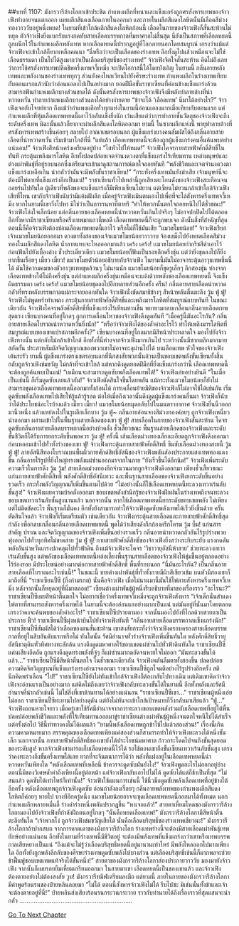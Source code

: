 ##บทที่ 1107: มังกรวารีล้างโลกาเข้าประชิด
กำแพงผลึกที่หนาและแข็งแกร่งถูกศรสังหารเทพของจ้าวเฟิงทำลายจนแตกออก เผยผลึกสีแดงเลือดภายในออกมา
และภายในผลึกสีแดงโลหิตนั้นมีเลือดสีม่วงทองวาววับอยู่หนึ่งหยด!
ในยามที่เข้าใกล้ผลึกสีแดงโลหิตก้อนนี้ เลือดในกายของจ้าวเฟิงก็สั่นสะท้านไม่หยุด ตัวจ้าวเฟิงยิ่งแบกรับแรงกดทับสายเลือดบรรพกาลที่มหาศาลไม่สิ้นสุด
นี่ยังเป็นสภาพที่เลือดหยดนี้ถูกผนึกไว้ในกำแพงผลึกพลังเทพ
หากเลือดหยดนี้ปรากฏอยู่ที่โลกภายนอกโดยสมบูรณ์ เกรงว่าแม้แต่จ้าวเฟิงจะเข้าใกล้ก็ยากเหลือคณนา
“นี่หรือว่าจะเป็นเลือดของร่างเทพ อีกทั้งดูไปแล้วเหมือนจะไม่ใช่เลือดธรรมดา เป็นไปได้สูงมากว่าเป็นเลือดบริสุทธิ์ของร่างเทพ!”
จ้าวเฟิงจิตใจสั่นสะท้าน
คิดไม่ถึงเลยว่าการใช้ศรสังหารเทพปลิดชีพครึ่งเทพจวี้เหมิ่ง จะเปิดโอกาสนี้ได้โดยบังเอิญ
ในยามนี้ กลิ่นอายพลังเทพและพลังงานของร่างเทพทุกๆ ส่วนยังคงไหลเวียนไปยังศีรษะร่างเทพ
กำแพงผลึกในร่างเทพเทียบกับตอนแรกแล้วนับว่าอ่อนแอลงไปเป็นอย่างมาก ยอดฝีมือขั้นราชาเซียนที่ค่อนข้างแข็งแกร่งล้วนสามารถฟันกำแพงผลึกบางส่วนขาดได้
ดังนั้นศรสังหารเทพของจ้าวเฟิงจึงมีพลังทำลายล้างที่น่าหวาดหวั่น ทำลายกำแพงผลึกบางส่วนลงได้อย่างง่ายดาย
“ข้าจะได้ ‘เลือดเทพ’ นี่มาได้อย่างไร?”
จ้าวเฟิงเจอกับโจทย์ยาก
ถึงแม้ว่ากำแพงผลึกทั่วทุกแห่งในยามนี้อ่อนแอลงมากเมื่อเทียบกับตอนแรก
แต่กำแพงผลึกที่หุ้มเลือดเทพหยดนี้เอาไว้กลับเเข็งยิ่งนัก เว้นเสียแต่ว่าการทำลายชั้นวัตถุของจ้าวเฟิงจะถึงระดับครึ่งเทพ มิฉะนั้นแล้วก็ยากจะผ่าผลึกสีแดงโลหิตออกมา
ยามนี้ ในซากผลึกแห่งนี้ พายุทำลายล้างที่ศรสังหารเทพสร้างขึ้นค่อยๆ สลายไป
อาณาเขตรอบนอก ผู้แข็งแกร่งบางคนสัมผัสได้ถึงกลิ่นอายสายเลือดที่น่าหวาดหวั่น เริ่มเข้ามาใกล้ที่นี่
“แย่แล้ว เลือดเทพหยดนี้จะต้องถูกผู้แข็งแกร่งคนอื่นค้นพบอย่างแน่นอน!”
จ้าวเฟิงสีหน้าเคร่งเครียดอยู่บ้าง
“ไสหัวไปให้หมด!”
จ้าวเฟิงโคจรกายสายฟ้าศักดิ์สิทธิ์ในทันที กระตุ้นเพลิงมารโลหิต อีกทั้งปลดปล่อยเจตจำนงดวงตาที่แข็งแกร่งไร้เทียมทาน
เหล่ามนุษย์และต่างเผ่าพันธุ์ที่อยู่รอบนอกซึ่งเตรียมจะเข้ามาดูสถานการณ์ตกใจถอยทันที
“พลังชีวิตและเจตจำนงดวงตาแข็งแกร่งเหลือเกิน น่ากลัวว่ามันจะมีพลังขั้นราชาเซียน!”
“กระทั่งครึ่งเทพมันยังฆ่าเสีย เจ้ามนุษย์นี่จะต้องมีไพ่ตายที่แข็งแกร่งอีกเป็นแน่!”
ราชาเซียนทั่วไปเหล่านี้ถูกเสียงตะโกนดังของจ้าวเฟิงสะเทือนจนถอยร่นไปทันใด
ผู้เดียวที่พลังพอจะแข็งแกร่งก็มีเพียงเซียนโม๋ยวน แต่เซียนโม๋ยวนกล้าเข้าใกล้จ้าวเฟิงเสียที่ไหน
เขากับจ้าวเฟิงนับว่ามีแค้นฝังลึก เมื่อครู่จ้าวเฟิงเมินตนเองไปเพื่อที่จะไล่สังหารครึ่งเทพจวี้เหมิ่ง หากในยามนี้เขาวิ่งไปหา มิใช่ว่าเป็นการรนหาที่ตายรึ
“ทำให้พวกนั้นตกใจถอยหนีไปได้ชั่วขณะ!”
จ้าวเฟิงโล่งใจเล็กน้อย
แต่กลิ่นอายของเลือดหยดนี้น่าหวาดหวั่นเกินไปจริงๆ ไม่อาจปกปิดไปได้ตลอด
อีกทั้งหากมีราชาเซียนหรือครึ่งเทพมาแถวนี้พอดี เลือดเทพหยดนี้ก็จะถูกพบเจอ
ดังนั้นสิ่งที่สำคัญที่สุดตอนนี้ก็คือจ้าวเฟิงต้องซ่อนเลือดเทพหยดนี้เอาไว้ หรือไม่ก็ใช้มันเสีย
“แมวขโมยน้อย!”
จ้าวเฟิงเรียกเจ้าแมวขโมยน้อยออกมา
ดวงตาทั้งสองของเจ้าแมวขโมยน้อยวาววาบ จ้องเขม็งไปยังหยดเลือดสีม่วงทองในผลึกสีแดงโลหิต น้ำลายแทบจะไหลออกมาแล้ว
เคร้ง เคร้ง!
เเมวขโมยน้อยกำกริชสีดำเอาไว้ ก่อนฟันไปยังเบื้องล่าง
ชั่วประเดี๋ยวเดียว แมวขโมยน้อยก็ฟันเป็นรอยลึกครึ่งชุ่น
แต่ว่ายิ่งขุดลงไปก็ยิ่งยากขึ้นเรื่อยๆ
เมี้ยว เมี้ยว!
แมวขโมยตัวน้อยอธิบายกับจ้าวเฟิง ในยามนี้มันไม่อาจกระตุ้นอาวุธเทพชิ้นนี้ได้ มันใช้ความคมของตัวอาวุธเทพขุดล้วนๆ
ไม่นานนัก แมวขโมยน้อยก็ขุดรูเล็กๆ ลึกสองชุ่น ห่างจากเลือดเทพข้างใต้ไม่ถึงครึ่งชุ่น
แต่กำแพงผลึกครึ่งชุ่นเหมือนจะแฝงด้วยพลังของเลือดเทพหยดนี้ จึงแข็งผิดธรรมดา
เคร้ง เคร้ง!
แมวขโมยน้อยขุดลงไปอีกหลายส่วนอีกครั้ง
ครืน!
กลิ่นอายสายเลือดน่าหวาดกลัวที่ทรงพลังบรรพกาลแผ่กระจายออกทันใด
จ้าวเฟิงนั่งขัดสมาธิข้างๆ สีหน้าพลันตื่นตะลึง
วู้ม ฟู่ ฟู่!
จ้าวเฟิงไม่พูดพร่ำทำเพลง กระตุ้นกายสายฟ้าศักดิ์สิทธิ์และเพลิงมารโลหิตที่สมบูรณ์แบบทันที
ในขณะเดียวกัน จ้าวเฟิงโคจรพลังศักดิ์สิทธิ์ที่แข็งแกร่งไร้เทียมทานขึ้น พยายามกลบเกลื่อนกลิ่นอายเลือดเทพสุดแรง
เซียนบางคนที่อยู่ไกลๆ ถูกการเคลื่อนไหวของจ้าวเฟิงดึงดูดทันที
“เมื่อครู่นี้มันอะไรกัน? กลิ่นอายสายเลือดโบราณน่าหวาดหวั่นยิ่งนัก!”
“หรือว่าจ้าวเฟิงได้ของล้ำค่าอะไรไว้ ทำให้เพลิงมารโลหิตที่สมบูรณ์แบบของเขาแปรสภาพอีกครั้ง?”
เซียนบางคนที่อยู่ไกลมากมีสีหน้าประหลาดใจ มองไปยังจ้าวเฟิงทางนั้น แต่กลับไม่กล้าเข้าใกล้
อีกทั้งที่นี่ห่างจากจ้าวเฟิงมากเกินไป ระหว่างนั้นมีซากผลึกมากมายสกัดกั้น ประสาทสัมผัสจิตวิญญาณของพวกเขาไม่อาจทะลุผ่านไปได้
บนเลือดเทพ หัวใจของจ้าวเฟิงเต้นระรัว
ยามนี้ ผู้แข็งแกร่งตรงเขตรอบนอกที่นึกสงสัยพวกนั้นล้วนเป็นขอบเขตพลังขั้นเซียนทั้งสิ้น กลับถูกจ้าวเฟิงข่มขวัญ ไม่กล้าที่จะเข้าใกล้
แต่หากดึงดูดยอดฝีมือที่ยิ่งแข็งแกร่งกว่านี้ เลือดเทพหยดนี้จะต้องถูกค้นพบเป็นแน่!
“เหมือนจะสามารถดูดซับพลังเลือดเทพได้!”
จ้าวเฟิงเอ่ยอย่างยินดี
“ในเมื่อเป็นเช่นนี้ ก็เริ่มดูดซับเลยแล้วกัน!”
จ้าวเฟิงตัดสินใจขึ้นโดยพลัน
แม้กระทั่งแมวขโมยน้อยก็ยังไม่สามารถขุดเอาเลือดเทพหยดนี้ออกมาทั้งก้อนได้ การเคลื่อนย้ายมิติของจ้าวเฟิงก็ไม่อาจใช้ได้เช่นกัน
เริ่มดูดซับพลังเลือดเทพไปเสียให้รู้แล้วรู้รอด ต่อให้เมื่อถึงเวลานั้นดึงดูดผู้แข็งแกร่งคนอื่นมา จ้าวเฟิงก็นับว่าได้ประโยชน์อะไรบ้างแล้ว
เมี้ยว เมี้ยว!
แมวขโมยน้อยมุดกลับไปในมนตราอากาศ
จ้าวเฟิงยื่นนิ้วออกมานิ้วหนึ่ง แล้วแหย่ลงไปในรูผลึกเล็กบาง
วู้ม ฟู่~
กลิ่นอายอ่อนจางสีม่วงทองค่อยๆ ถูกจ้าวเฟิงเหนี่ยวนำออกมา ผสานเข้าไปในพื้นฐานสายเลือดของเขา
ฟู่ ฟู่!
สายเลือดในกายของจ้าวเฟิงสั่นสะท้าน โคจรดูดซับกลิ่นอายสายเลือดบรรพกาลนี้อย่างบ้าคลั่ง
ชั่วเสี้ยวขณะ พื้นฐานสายเลือดของจ้าวเฟิงและระดับขั้นชีวิตก็ได้รับการยกระดับขึ้นพอควร
วู้ม ฟู่!
ครั้งนี้ เส้นเลือดม่วงทองเล็กละเอียดถูกจ้าวเฟิงดึงออกมา ก่อนหลอมเข้าไปทั่วทั้งร่างของเขา
ฟู่!
จ้าวเฟิงกระตุ้นกายสายฟ้าศักดิ์สิทธิ์ ซึมซับเลือดม่วงทองสายนี้
วู้ม ฟู่ ฟู่!
ลายอัสนีสีทองโบราณบนพื้นผิวกายศักด์สิทธิ์อัสนีของจ้าวเฟิงพลันส่องประกายแสงเทพทองแดงขึ้น กลิ่นอายไร้รูปที่ยิ่งใหญ่ทรงพลังแผ่ซ่านออกมาจากในกาย
“ยังเร็วขึ้นได้อีกนิด!”
จ้าวเฟิงเพิ่มระดับความเร็วในการดึง
วู้ม วู้ม!
สายเลือดม่วงทองอีกจำนวนมากถูกจ้าวเฟิงดึงออกมา
เพียงชั่วเสี้ยวขณะ แก่นกายสายฟ้าศักดิ์สิทธิ์ พลังศักดิ์สิทธิ์อัสนีเทวะ และพื้นฐานสายเลือดของจ้าวเฟิงยกระดับขึ้นอย่างรวดเร็ว กระทั่งพลังวิญญาณก็เพิ่มขึ้นตามไปด้วย
“ไม่อย่างนั้นก็ใช้เลือดเทพหยดนี้ทะลวงเทวาเร้นลับชั้นสูง!”
จ้าวเฟิงเผยความบ้าคลั่งออกมา
ขอบเขตพลังสำนึกรู้ของจ้าวเฟิงฝึกฝนในร่างเทพถึงจนทะลวงขอบเขตเทวาเร้นลับชั้นสูงนานแล้ว
นอกจากนั้น หากใช้เลือดเทพหยดนี้ยกระดับขอบเขตพลัง ไม่เพียงแต่ไม่ติดขัดอะไร พื้นฐานก็มั่นคง อีกทั้งยังสามารถทำให้จ้าวเฟิงดูดซับพลังเทพได้เร็วยิ่งขึ้นด้วย
ครั้นตัดสินใจแล้ว จ้าวเฟิงก็เริ่มเตรียมตัว
เช่นเดียวกัน จ้าวเฟิงกระตุ้นสายเลือดและกายสายฟ้าศักดิ์สิทธิ์สุดกำลัง เพื่อกลบเกลื่อนกลิ่นอายเลือดเทพหยดนี้ พูดได้ว่าเสียงดังกึกก้องครึกโครม
วู้ม บึ้ม!
แก่นสารสำคัญ ปราณ และจิตวิญญาณของจ้าวเฟิงเพิ่มขึ้นอย่างรวดเร็ว กลิ่นอายน่าหวาดกลัวอันไร้รูปร่างพวยพุ่งออกไปทั่วทุกทิศไม่ขาดสาย
วู้ม ฟู่ ฟู่!
กายสายฟ้าศักดิ์สิทธิ์ของจ้าวเฟิงยิ่งสว่างระยิบระยับ แรงกดดันพลังอันน่าหวั่นเกรงปกคลุมไปทั่วฟ้าดิน
ถึงแม้จ้าวเฟิงจะโคจร ‘วิชาวายุอัสนีห้าสาย’ ช่วยทะลวงเทวาเร้นลับชั้นสูง
แต่พลังของเลือดเทพหยดนี้หล่อเลี้ยงพื้นฐานสายเลือดของจ้าวเฟิงให้ชุ่มชื้นอยู่ตลอดอย่างไร้ร่องรอย มีประโยชน์อย่างมากต่อกายสายฟ้าศักดิ์สิทธิ์
พื้นที่รอบนอก
“นี่มันอะไรกัน? เป็นกลิ่นอายสายเลือดที่โบราณอะไรเช่นนี้!”
ในขณะนี้ ชายต่างเผ่าพันธุ์ที่ทั่วทั้งกายมีผิวสีเขียวเข้ม บนหัวมีสองเขาก็มาถึงที่นี่
“ราชาเซียนปี้ซี (กิ้งก่ามรกต) นั่นคือจ้าวเฟิง เมื่อไม่นานมานี้มันใช้ไพ่ตายสังหารครึ่งเทพจวี้เหมิ่ง หลังจากนั้นก็หยุดอยู่ที่นี่มาตลอด!”
เซียนต่างเผ่าพันธุ์ผู้หนึ่งรีบอธิบายที่มาของเรื่องราว
“อะไรนะ?”
ราชาเซียนปี้ซีเผยสีหน้าตื่นตกใจ ไม่อยากเชื่อว่าครึ่งเทพจวี้เหมิ่งจะถูกจ้าวเฟิงสังหาร
“เจ้าเด็กนั่นสำแดงไพ่ตายที่สามารถสังหารครึ่งเทพได้ ในยามนี้จะต้องอ่อนแออย่างมากเป็นแน่ แต่มันอยู่ที่นั่นมาโดยตลอด เกรงว่าคงจะค้นพบของล้ำค่าอะไร!”
ราชาเซียนปี้ซีปรายตามอง จากนั้นมองไปยังที่ไกลด้วยสายตาเป็นประกาย
ฟิ้ว!
ราชาเซียนปี้ซีมุ่งหน้าบินไปยังจ้าวเฟิงทันที
“กลิ่นอายสายเลือดบรรพกาลแข็งแกร่งนัก!”
ราชาเซียนปี้ซีสัมผัสได้ว่าเลือดของตนสั่นสะท้าน
เขาสงสัยกระทั่งว่าจ้าวเฟิงครอบครองสายเลือดบรรพกาลที่อยู่ในสิบอันดับแรกหรือไม่
ทันใดนั้น
รัศมีอำนาจทั่วร่างจ้าวเฟิงเพิ่มขึ้นทันใด พลังศักดิ์สิทธิ์วายุอัสนีธาตุดินทั่วทิศทางทะลักล้น แรงดึงดูดมหาศาลไร้ขอบเขตแผ่ซ่านไปทั่วฟ้าดินทันใด
ราชาเซียนปี้ซีแค่นเสียงอึดอัด ถูกแรงดึงดูดทรงพลังที่จู่ๆ ก็แผ่ซ่านมากดอัดจนหายใจไม่ออก
“มันทะลวงขั้นได้แล้ว…”
ราชาเซียนปี้ซีมีสีหน้าตื่นตกใจ
ในชั่วขณะเดียวกัน จ้าวเฟิงพลันลืมตาทั้งสองขึ้น ปลดปล่อยความคิดจิตวิญญาณที่แข็งแกร่งทรงอำนาจออกมา
ราชาเซียนปี้ซีถูกโจมตีอย่างไร้รูปร่างอีกครั้ง สตินึกคิดพร่าเลือน
“ไป!”
ราชาเซียนปี้ซียังไม่ทันเข้าใกล้จ้าวเฟิงก็ต้องกลับไปทางเดิม
แต่เดิมเขาคิดว่าจ้าวเฟิงจะอ่อนแรงเป็นอย่างมาก แต่คิดไม่ถึงเลยว่าจ้าวเฟิงกลับทะลวงขั้นได้ในยามนี้
อีกทั้งพลังและรัศมีอำนาจที่น่ากลัวเช่นนี้ ไม่ใช่สิ่งที่เขาต้านทานได้อย่างแน่นอน
“ราชาเซียนปี้ซีเขา…”
ราชาเซียนผู้หนึ่งเอ่ยไม่ออก
ราชาเซียนปี้ซีทะยานไปอย่างดุดัน แต่ยังไม่ทันจะเข้าใกล้เป้าหมายก็วิ่งกลับมาเสียแล้ว
“ฟู่…”
จ้าวเฟิงถอนหายใจยาว
เมื่อครู่เขาใช้รัศมีอำนาจจากการทะลวงขอบเขตพลังร่วมกับเลือดเทพที่อยู่ใต้พื้น ปลดปล่อยพลังชีวิตและพลังที่ไร้เทียมทานออกมาขู่ราชาเซียนต่างเผ่าพันธุ์ผู้หนึ่งจนตกใจหนีไปได้สำเร็จ
แต่ครั้งต่อไป วิธีนี้ท่าทางคงไม่ได้ผลแล้ว
“ยามนี้พลังเลือดเทพถูกข้าใช้ไปแล้วสองส่วน!”
เรื่องนี้เกินความคาดหมายมาก สรรพคุณของเลือดเทพเพียงแค่สองส่วนก็สามารถทำให้จ้าวเฟิงทะลวงได้หนึ่งขั้นเล็ก
นอกจากนั้น กายสายฟ้าศักดิ์สิทธิ์ของเขายังได้ประโยชน์มหาศาล ก้าวกระโดดไปจนถึงขั้นสุดยอดของระดับสูง!
หากจ้าวเฟิงสามารถเก็บเลือดหยดนี้ไว้ได้ รอใช้ตอนเขาถึงขั้นเซียนเทวาเร้นลับชั้นสูง เกรงว่าคงทะลวงถึงขั้นครึ่งเทพได้เลย
ยากที่จะจินตนาการได้ว่า พลังที่แฝงอยู่ในเลือดเทพหยดนี้น่าหวาดหวั่นเพียงใด
“พลังเลือดเทพที่เหลือนี่ ข้าควรจะดูดซับมันยังไง!”
จ้าวเฟิงพูดอะไรไม่ออกอยู่บ้าง
ตอนนี้มีของวิเศษล้ำค่าถึงเพียงนี้อยู่ต่อหน้า แต่จ้าวเฟิงกลับเอาไปไม่ได้ ดูดซับได้แต่ก็ช้าเป็นที่สุด
“ไม่สนแล้ว ดูดซับได้เท่าไหร่ก็เท่านั้น!”
จ้าวเฟิงใช้แผนการเช่นนี้ ใช้นิ้วมือดูดซับพลังเลือดเทพที่อยู่ข้างใต้อีกครั้ง
พลังเลือดเทพถูกจ้าวเฟิงดูดซับ อ่อนกำลังลงเรื่อยๆ กลิ่นอายพลังเทพของกำแพงผลึกสีแดงโลหิตก็ค่อยๆ หายไป
บางทีอีกครู่หนึ่ง แมวขโมยน้อยอาจจะขุดเลือดเทพหยดนี้ออกมาได้ทั้งหมด
นอกกำแพงผลึกหลายหมื่นลี้ ร่างดำร่างหนึ่งพลันปรากฏขึ้น
“หาเจอแล้ว!”
สายตาเหี้ยมโหดของมังกรวารีล้างโลกามองไปยังจ้าวเฟิงที่กำลังฝึกตนอยู่ไกลๆ
“นั่นคือหยดเลือดเทพ!”
มังกรวารีล้างโลกามีสีหน้าตื่นตะลึงทันใด
“เจ้าพวกโง่ ถูกจ้าวเฟิงข่มขวัญเสียได้ นั่นคือเลือดบริสุทธิ์ของร่างเทพเชียวนะ!”
มังกรวารีล้างโลกาอ้าปากสบถ
จากการคาดเดาของมังกรวารีล้างโลก ร่างเทพร่างนี้จะต้องมีสายเลือดเผ่าพันธุ์เทพยักษ์อย่างแน่นอน อีกทั้งในยามที่ร่างเทพนี้มีชีวิตอยู่ จะต้องมีพลังเทพที่แข็งแกร่งกว่าเขาหรือเทพบรรพกาลเสียหยางเป็นแน่
“ถึงแม้จะไม่รู้ว่าเลือดบริสุทธิ์หยดนี้อยู่มานานเท่าไหร่ มีพลังไหลออกไปมากเพียงใด อีกทั้งยังถูกพลังลึกลับของศีรษะร่างเทพดูดซับพลังไปบางส่วน แต่เลือดบริสุทธิ์เช่นนี้ก็มากพอจะช่วยข้าฟื้นฟูขอบเขตเทพแท้จริงได้ขั้นหนึ่ง!”
สายตาของมังกรวารีล้างโลกาส่องประกายวาววับ มองมายังจ้าวเฟิง จากนั้นก็เผยรอยยิ้มเหี้ยมเกรียมออกมา
ในสายตาเขา เลือดหยดนี้เป็นของเขาแล้ว
และจ้าวเฟิงต้องตายอย่างไม่ต้องสงสัย
วูบ!
มังกรวารีทมิฬเตรียมลงมือ
แต่ยามนี้ ภายในกายของมังกรวารีล้างโลกามีคำพูดร้อนรนของป๋ายหลินลอยมา
“ไม่ได้ ตอนนี้สังหารจ้าวเฟิงไม่ได้ รีบไปซะ มิเช่นนั้นทั้งข้าและเจ้าจะต้องตายอยู่ที่นี่!”
ป๋ายหลินส่งเสียงร้อนรนกระวนกระวาย ราวกับทำนายได้ถึงเรื่องราวที่สุดแสนจะน่ากลัว
………………………………………………………


[Go To Next Chapter]( ./345.md)